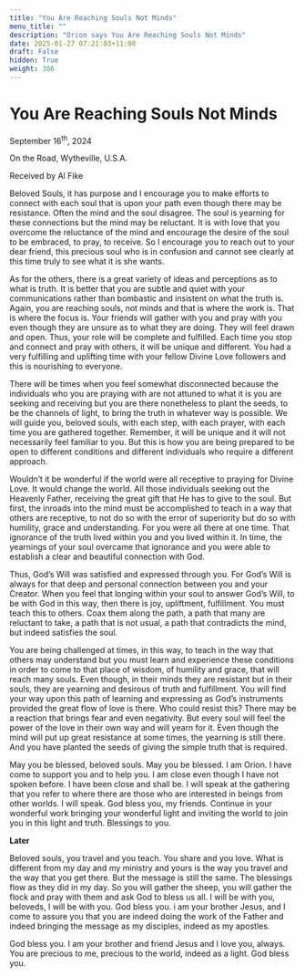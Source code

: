 ```yaml
---
title: "You Are Reaching Souls Not Minds"
menu_title: ""
description: "Orion says You Are Reaching Souls Not Minds"
date: 2025-01-27 07:21:03+11:00
draft: False
hidden: True
weight: 386
---
```

# You Are Reaching Souls Not Minds

September 16<sup>th</sup>, 2024

On the Road, Wytheville, U.S.A.

Received by Al Fike 

Beloved Souls, it has purpose and I encourage you to make efforts to connect with each soul that is upon your path even though there may be resistance. Often the mind and the soul disagree. The soul is yearning for these connections but the mind may be reluctant. It is with love that you overcome the reluctance of the mind and encourage the desire of the soul to be embraced, to pray, to receive. So I encourage you to reach out to your dear friend, this precious soul who is in confusion and cannot see clearly at this time truly to see what it is she wants.

As for the others, there is a great variety of ideas and perceptions as to what is truth. It is better that you are subtle and quiet with your communications rather than bombastic and insistent on what the truth is. Again, you are reaching souls, not minds and that is where the work is. That is where the focus is. Your friends will gather with you and pray with you even though they are unsure as to what they are doing. They will feel drawn and open. Thus, your role will be complete and fulfilled. Each time you stop and connect and pray with others, it will be unique and different. You had a very fulfilling and uplifting time with your fellow Divine Love followers and this is nourishing to everyone. 

There will be times when you feel somewhat disconnected because the individuals who you are praying with are not attuned to what it is you are seeking and receiving but you are there nonetheless to plant the seeds, to be the channels of light, to bring the truth in whatever way is possible. We will guide you, beloved souls, with each step, with each prayer, with each time you are gathered together. Remember, it will be unique and it will not necessarily feel familiar to you. But this is how you are being prepared to be open to different conditions and different individuals who require a different approach.

Wouldn’t it be wonderful if the world were all receptive to praying for Divine Love. It would change the world. All those individuals seeking out the Heavenly Father, receiving the great gift that He has to give to the soul. But first, the inroads into the mind must be accomplished to teach in a way that others are receptive, to not do so with the error of superiority but do so with humility, grace and understanding. For you were all there at one time. That ignorance of the truth lived within you and you lived within it. In time, the yearnings of your soul overcame that ignorance and you were able to establish a clear and beautiful connection with God. 

Thus, God’s Will was satisfied and expressed through you. For God’s Will is always for that deep and personal connection between you and your Creator. When you feel that longing within your soul to answer God’s Will, to be with God in this way, then there is joy, upliftment, fulfillment. You must teach this to others. Coax them along the path, a path that many are reluctant to take, a path that is not usual, a path that contradicts the mind, but indeed satisfies the soul.

You are being challenged at times, in this way, to teach in the way that others may understand but you must learn and experience these conditions in order to come to that place of wisdom, of humility and grace, that will reach many souls. Even though, in their minds they are resistant but in their souls, they are yearning and desirous of truth and fulfillment.
You will find your way upon this path of learning and expressing as God’s instruments provided the great flow of love is there. Who could resist this? There may be a reaction that brings fear and even negativity. But every soul will feel the power of the love in their own way and will yearn for it. Even though the mind will put up great resistance at some times, the yearning is still there. And you have planted the seeds of giving the simple truth that is required. 

May you be blessed, beloved souls. May you be blessed. I am Orion. I have come to support you and to help you. I am close even though I have not spoken before. I have been close and shall be. I will speak at the gathering that you refer to where there are those who are interested in beings from other worlds. I will speak. God bless you, my friends. Continue in your wonderful work bringing your wonderful light and inviting the world to join you in this light and truth. Blessings to you. 

**Later**


Beloved souls, you travel and you teach. You share and you love. What is different from my day and my ministry and yours is the way you travel and the way that you get there. But the message is still the same. The blessings flow as they did in my day. So you will gather the sheep, you will gather the flock and pray with them and ask God to bless us all. I will be with you, beloveds, I will be with you. God bless you. i am your brother Jesus, and I come to assure you that you are indeed doing the work of the Father and indeed bringing the message as my disciples, indeed as my apostles.

God bless you. I am your brother and friend Jesus and I love you, always. You are precious to me, precious to the world, indeed as a light. God bless you.